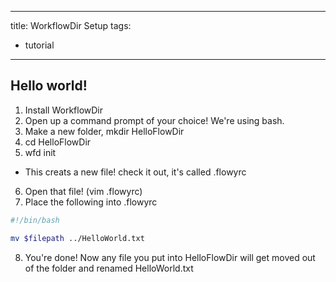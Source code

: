 
---
title: WorkflowDir Setup
tags:
- tutorial
---

## Hello world!

1. Install WorkflowDir
2. Open up a command prompt of your choice! We're using bash.
3. Make a new folder, mkdir HelloFlowDir
4. cd HelloFlowDir
5. wfd init
  * This creats a new file! check it out, it's called .flowyrc
6. Open that file! (vim .flowyrc)
7. Place the following into .flowyrc

```bash
#!/bin/bash

mv $filepath ../HelloWorld.txt
```

8. You're done! Now any file you put into HelloFlowDir will get moved out of the folder and renamed HelloWorld.txt
